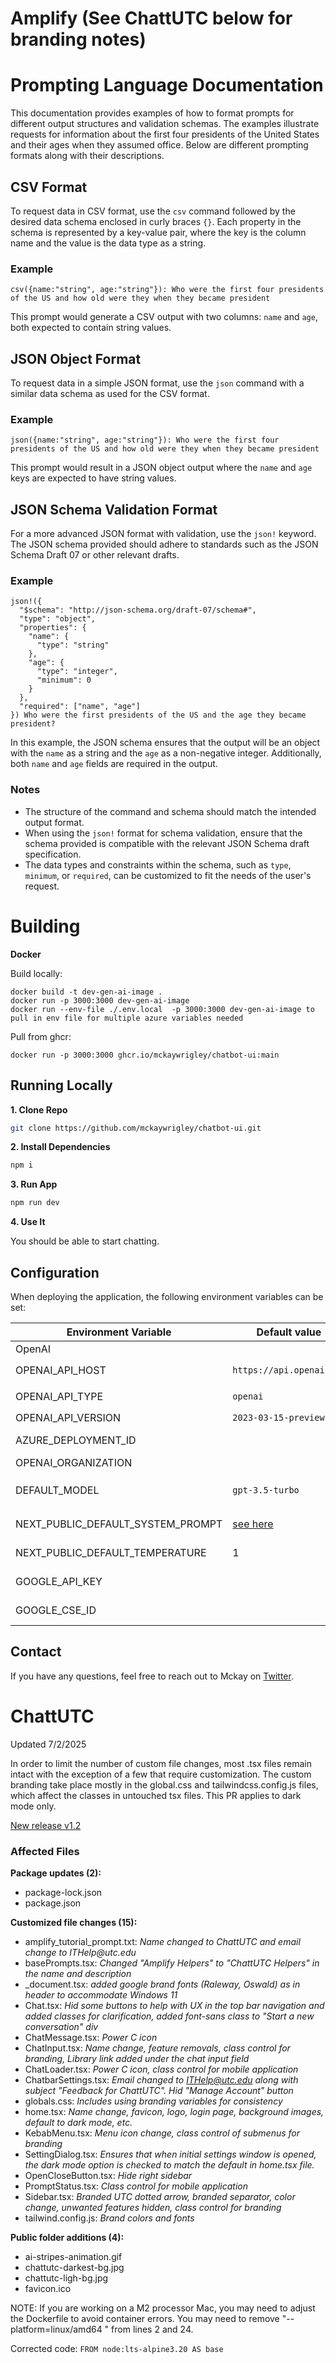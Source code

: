 # Amplify (See ChattUTC below for branding notes)

# Prompting Language Documentation

This documentation provides examples of how to format prompts for different output structures and validation schemas. The examples illustrate requests for information about the first four presidents of the United States and their ages when they assumed office. Below are different prompting formats along with their descriptions.

## CSV Format

To request data in CSV format, use the `csv` command followed by the desired data schema enclosed in curly braces `{}`. Each property in the schema is represented by a key-value pair, where the key is the column name and the value is the data type as a string.

### Example
```plaintext
csv({name:"string", age:"string"}): Who were the first four presidents of the US and how old were they when they became president
```
This prompt would generate a CSV output with two columns: `name` and `age`, both expected to contain string values.

## JSON Object Format

To request data in a simple JSON format, use the `json` command with a similar data schema as used for the CSV format.

### Example
```plaintext
json({name:"string", age:"string"}): Who were the first four presidents of the US and how old were they when they became president
```
This prompt would result in a JSON object output where the `name` and `age` keys are expected to have string values.

## JSON Schema Validation Format

For a more advanced JSON format with validation, use the `json!` keyword. The JSON schema provided should adhere to standards such as the JSON Schema Draft 07 or other relevant drafts.

### Example
```plaintext
json!({
  "$schema": "http://json-schema.org/draft-07/schema#",
  "type": "object",
  "properties": {
    "name": {
      "type": "string"
    },
    "age": {
      "type": "integer",
      "minimum": 0
    }
  },
  "required": ["name", "age"]
}) Who were the first presidents of the US and the age they became president?
```
In this example, the JSON schema ensures that the output will be an object with the `name` as a string and the `age` as a non-negative integer. Additionally, both `name` and `age` fields are required in the output.

### Notes
- The structure of the command and schema should match the intended output format.
- When using the `json!` format for schema validation, ensure that the schema provided is compatible with the relevant JSON Schema draft specification.
- The data types and constraints within the schema, such as `type`, `minimum`, or `required`, can be customized to fit the needs of the user's request.

# Building

**Docker**

Build locally:

```shell
docker build -t dev-gen-ai-image .
docker run -p 3000:3000 dev-gen-ai-image
docker run --env-file ./.env.local  -p 3000:3000 dev-gen-ai-image to pull in env file for multiple azure variables needed
```

Pull from ghcr:

```
docker run -p 3000:3000 ghcr.io/mckaywrigley/chatbot-ui:main
```

## Running Locally

**1. Clone Repo**

```bash
git clone https://github.com/mckaywrigley/chatbot-ui.git
```

**2. Install Dependencies**

```bash
npm i
```

**3. Run App**

```bash
npm run dev
```

**4. Use It**

You should be able to start chatting.

## Configuration

When deploying the application, the following environment variables can be set:

| Environment Variable              | Default value                  | Description                                                                                                                               |
| --------------------------------- | ------------------------------ | ----------------------------------------------------------------------------------------------------------------------------------------- |
OpenAI                                                                                   |
| OPENAI_API_HOST                   | `https://api.openai.com`       | The base url, for Azure use `https://<endpoint>.openai.azure.com`                                                                         |
| OPENAI_API_TYPE                   | `openai`                       | The API type, options are `openai` or `azure`                                                                                             |
| OPENAI_API_VERSION                | `2023-03-15-preview`           | Only applicable for Azure OpenAI                                                                                                          |
| AZURE_DEPLOYMENT_ID               |                                | Needed when Azure OpenAI, Ref [Azure OpenAI API](https://learn.microsoft.com/zh-cn/azure/cognitive-services/openai/reference#completions) |
| OPENAI_ORGANIZATION               |                                | Your OpenAI organization ID                                                                                                               |
| DEFAULT_MODEL                     | `gpt-3.5-turbo`                | The default model to use on new conversations, for Azure use `gpt-35-turbo`                                                               |
| NEXT_PUBLIC_DEFAULT_SYSTEM_PROMPT | [see here](utils/app/const.ts) | The default system prompt to use on new conversations                                                                                     |
| NEXT_PUBLIC_DEFAULT_TEMPERATURE   | 1                              | The default temperature to use on new conversations                                                                                       |
| GOOGLE_API_KEY                    |                                | See [Custom Search JSON API documentation][GCSE]                                                                                          |
| GOOGLE_CSE_ID                     |                                | See [Custom Search JSON API documentation][GCSE]                                                                                          |

## Contact

If you have any questions, feel free to reach out to Mckay on [Twitter](https://twitter.com/mckaywrigley).

[GCSE]: https://developers.google.com/custom-search/v1/overview

# ChattUTC

Updated 7/2/2025

In order to limit the number of custom file changes, most .tsx files remain intact with the exception of a few that require customization. The custom branding take place mostly in the global.css and tailwindcss.config.js files, which affect the classes in untouched tsx files. This PR applies to dark mode only.

[New release v1.2](https://github.com/UTCWeb/amplify-genai-frontend-0.6.0/releases/tag/v1.2)

### Affected Files

**Package updates (2):**
- package-lock.json
- package.json

**Customized file changes (15):**
- amplify_tutorial_prompt.txt: _Name changed to ChattUTC and email change to ITHelp@utc.edu_
- basePrompts.tsx:  _Changed "Amplify Helpers" to "ChattUTC Helpers" in the name and description_
- _document.tsx:  _added google brand fonts (Raleway, Oswald) as <link> in header to accommodate Windows 11_
- Chat.tsx: _Hid some buttons to help with UX in the top bar navigation and added classes for clarification, added font-sans class to "Start a new conversation" div_
- ChatMessage.tsx: _Power C icon_
- ChatInput.tsx: _Name change, feature removals, class control for branding, Library link added under the chat input field_
- ChatLoader.tsx: _Power C icon, class control for mobile application_
- ChatbarSettings.tsx: _Email changed to ITHelp@utc.edu along with subject "Feedback for ChattUTC". Hid "Manage Account" button_
- globals.css: _Includes using branding variables for consistency_
- home.tsx: _Name change, favicon, logo, login page, background images, default to dark mode, etc._
- KebabMenu.tsx: _Menu icon change, class control of submenus for branding_
- SettingDialog.tsx: _Ensures that when initial settings window is opened, the dark mode option is checked to match the default in home.tsx file._
- OpenCloseButton.tsx: _Hide right sidebar_
- PromptStatus.tsx:  _Class control for mobile application_
- Sidebar.tsx: _Branded UTC dotted arrow, branded separator, color change, unwanted features hidden, class control for branding_
- tailwind.config.js: _Brand colors and fonts_

**Public folder additions (4):**
- ai-stripes-animation.gif
- chattutc-darkest-bg.jpg
- chattutc-ligh-bg.jpg
- favicon.ico



NOTE: If you are working on a M2 processor Mac, you may need to adjust the Dockerfile to avoid container errors. You may need to remove "--platform=linux/amd64 " from lines 2 and 24.

Corrected code: 
    `FROM node:lts-alpine3.20 AS base`
